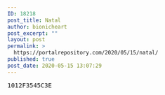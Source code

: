 ```yaml
---
ID: 18218
post_title: Natal
author: bionicheart
post_excerpt: ""
layout: post
permalink: >
  https://portalrepository.com/2020/05/15/natal/
published: true
post_date: 2020-05-15 13:07:29
---
```

<pre>1012F3545C3E</pre>
